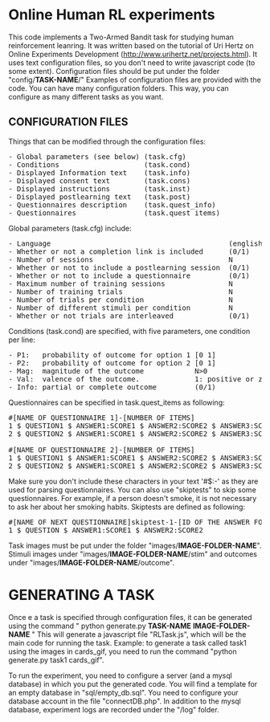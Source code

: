 # Online Human RL experiments

This code implements a Two-Armed Bandit task for studying human reinforcement leanring.
It was written based on the tutorial of Uri Hertz on Online Experiments Development (http://www.urihertz.net/projects.html).
It uses text configuration files, so you don't need to write javascript code (to some extent).
Configuration files should be put under the folder "config/**TASK-NAME**/"
Examples of configuration files are provided with the code.
You can have many configuration folders.
This way, you can configure as many different tasks as you want. 


## CONFIGURATION FILES

Things that can be modified through the configuration files:
<pre>
- Global parameters (see below) (task.cfg)
- Conditions					(task.cond)
- Displayed Information text	(task.info)
- Displayed consent text		(task.cons)
- Displayed instructions		(task.inst)
- Displayed postlearning text	(task.post)
- Questionnaires description 	(task.quest_info)
- Questionnaires				(task.quest_items)
</pre>

Global parameters (task.cfg) include:	
<pre>
- Language											(english "en" or french "fr")
- Whether or not a completion link is included		(0/1)
- Number of sessions								N
- Whether or not to include a postlearning session	(0/1)
- Whether or not to include a questionnaire 		(0/1)
- Maximum number of training sessions				N
- Number of training trials							N
- Number of trials per condition					N
- Number of different stimuli per condition			N
- Whether or not trials are interleaved				(0/1)
</pre>

Conditions (task.cond) are specified, with five parameters, one condition per line:
<pre>
- P1:	probability of outcome for option 1 [0 1]
- P2:	probability of outcome for option 2 [0 1]
- Mag:	magnitude of the outcome 			N>0
- Val:	valence of the outcome. 			1: positive or zero, -1: negative or zero, 0: symmetric +1/-1
- Info:	partial or complete outcome			(0/1)
</pre>


Questionnaires can be specified in task.quest_items as following:

<pre>
#[NAME OF QUESTIONNAIRE 1]-[NUMBER OF ITEMS]
1 $ QUESTION1 $ ANSWER1:SCORE1 $ ANSWER2:SCORE2 $ ANSWER3:SCORE3 
2 $ QUESTION2 $ ANSWER1:SCORE1 $ ANSWER2:SCORE2 $ ANSWER3:SCORE3 <br>
#[NAME OF QUESTIONNAIRE 2]-[NUMBER OF ITEMS]
1 $ QUESTION1 $ ANSWER1:SCORE1 $ ANSWER2:SCORE2 $ ANSWER3:SCORE3 
2 $ QUESTION2 $ ANSWER1:SCORE1 $ ANSWER2:SCORE2 $ ANSWER3:SCORE3
</pre>

Make sure you don't include these characters in your text '#$:-' as they are used for parsing questionnaires.
You can also use "skiptests" to skip some questionnaires. For example, if a person doesn't smoke, it is not necessary to ask her about her smoking habits.
Skiptests are defined as following:
 
<pre>
#[NAME OF NEXT QUESTIONNAIRE]skiptest-1-[ID OF THE ANSWER FOR THE TEST TO BE TRUE]-[NUMBER OF ITEMS IN THE NEXT QUESTIONNAIRE]
1 $ QUESTION $ ANSWER1:SCORE1 $ ANSWER2:SCORE2
</pre>

Task images must be put under the folder "images/**IMAGE-FOLDER-NAME**". 
Stimuli images under "images/**IMAGE-FOLDER-NAME**/stim" and outcomes under "images/**IMAGE-FOLDER-NAME**/outcome".


# GENERATING A TASK
Once e a task is specified through configuration files, it can be generated using the command " python generate.py **TASK-NAME** **IMAGE-FOLDER-NAME** "
This will generate a javascript file "RLTask.js", which will be the main code for running the task.
Example: to generate a task called task1 using the images in cards_gif, you need to run the command "python generate.py task1 cards_gif".

To run the experiment, you need to configure a server (and a mysql database) in which you put the generated code.
You will find a template for an empty database in "sql/empty_db.sql". 
You need to configure your database account in the file "connectDB.php".
In addition to the mysql database, experiment logs are recorded under the "/log" folder.
